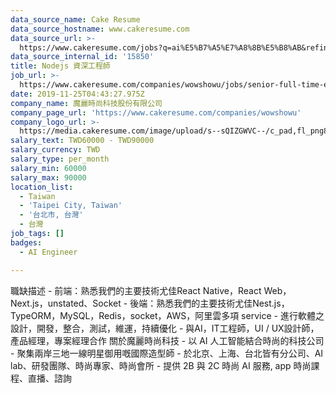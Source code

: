 ```yaml
---
data_source_name: Cake Resume
data_source_hostname: www.cakeresume.com
data_source_url: >-
  https://www.cakeresume.com/jobs?q=ai%E5%B7%A5%E7%A8%8B%E5%B8%AB&refinementList%5Blang_[…]y_type%5D=per_year&range%5Bsalary_range%5D%5Bmin%5D=1000000
data_source_internal_id: '15850'
title: Nodejs 資深工程師
job_url: >-
  https://www.cakeresume.com/companies/wowshowu/jobs/senior-full-time-engineer-c884c9
date: 2019-11-25T04:43:27.975Z
company_name: 魔麗時尚科技股份有限公司
company_page_url: 'https://www.cakeresume.com/companies/wowshowu'
company_logo_url: >-
  https://media.cakeresume.com/image/upload/s--sQIZGWVC--/c_pad,fl_png8,h_200,w_200/v1520840305/zyu33s4lbmqn1b72i2br.png
salary_text: TWD60000 - TWD90000
salary_currency: TWD
salary_type: per_month
salary_min: 60000
salary_max: 90000
location_list:
  - Taiwan
  - 'Taipei City, Taiwan'
  - '台北市, 台灣'
  - 台灣
job_tags: []
badges:
  - AI Engineer

---
```


職缺描述 - 前端：熟悉我們的主要技術尤佳React Native，React Web，Next.js，unstated、Socket - 後端：熟悉我們的主要技術尤佳Nest.js，TypeORM，MySQL，Redis，socket，AWS，阿里雲多項 service - 進行軟體之設計，開發，整合，測試，維運，持續優化 - 與AI，IT工程師，UI / UX設計師，產品經理，專案經理合作 關於魔麗時尚科技 - 以 AI 人工智能結合時尚的科技公司 - 聚集兩岸三地一線明星御用嘅國際造型師 - 於北京、上海、台北皆有分公司、AI lab、研發團隊、時尚專家、時尚會所 - 提供 2B 與 2C 時尚 AI 服務, app 時尚課程、直播、諮詢